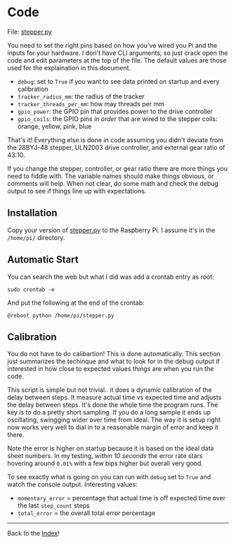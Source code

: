 # Code

File: [stepper.py](../src/python/stepper.py)

You need to set the right pins based on how you've wired you Pi and the inputs for your hardware.  I don't have CLI arguments, so just crack open the code and edit parameters at the top of the file.  The default values are those used for the explaination in this document.

- `debug`: set to `True` if you want to see data printed on startup and every calibration
- `tracker_radius_mm`: the radius of the tracker
- `tracker_threads_per_mm`: how may threads per mm
- `gpio_power`: the GPIO pin that provides power to the drive controller
- `gpio_coils`: the GPIO pins _in order_ that are wired to the stepper coils: orange, yellow, pink, blue

That's it!  Everything else is done in code assuming you didn't deviate from the 28BYJ-48 stepper, ULN2003 drive controller, and external gear ratio of 43:10.

If you change the stepper, controller, or gear ratio there are more things you need to fiddle with.  The variable names should make things obvious, or comments will help.  When not clear, do some math and check the debug output to see if things line up with expectations.

## Installation

Copy your version of [stepper.py](../src/python/stepper.py) to the Raspberry Pi.  I assume it's in the `/home/pi/` directory.

## Automatic Start

You can search the web but what I did was add a crontab entry as root:

```shell
sudo crontab -e
```

And put the following at the end of the crontab:

```shell
@reboot python /home/pi/stepper.py
```
## Calibration

You do not have to do calibartion!  This is done automatically.  This section just summarizes the techinque and what to look for in the debug output if interested in how close to expected values things are when you run the code.

This script is simple but not trivial.. it does a dynamic calibration of the delay between steps.  It measure actual time vs expected time and adjusts the delay between steps.  It's done the whole time the program runs.  The key is to do a pretty short sampling.  If you do a long sample it ends up oscillating, swingging wider over time from ideal.  The way it is setup right now works very well to dial in to a reasonable margin of error and keep it there.

Note the error is higher on startup because it is based on the ideal data sheet numbers.  In my testing, _within 10 seconds_ the error rate stars hovering around `0.01%` with a few bips higher but overall very good.

To see exactly what is going on you can run with `debug` set to `True` and watch the console output.  Interesting values:

- `momentary_error` = percentage that actual time is off expected time over the last `step_count` steps
- `total_error` = the overall total error percentage

---
Back to the [Index](00-index.md)!